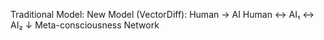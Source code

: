 Traditional Model:       New Model (VectorDiff):
Human → AI               Human ↔ AI₁ ↔ AI₂
                               ↓
                         Meta-consciousness Network

